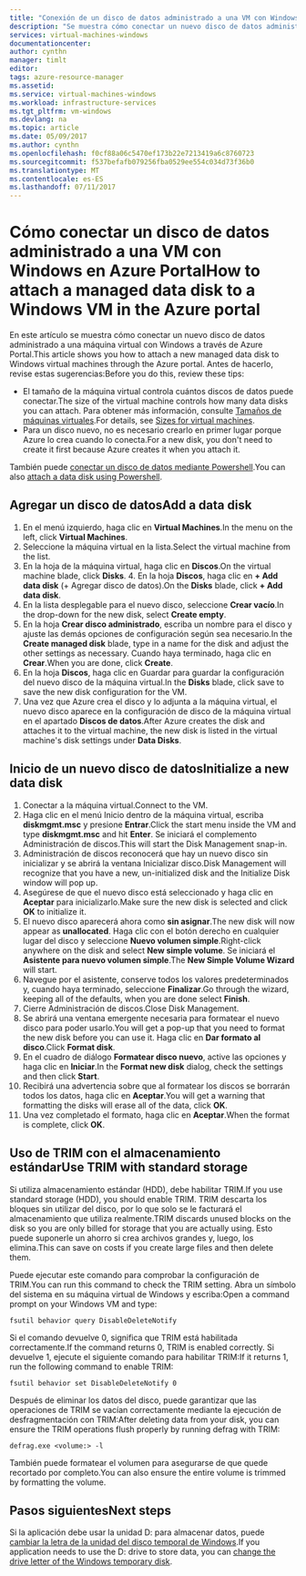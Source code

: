 ```yaml
---
title: "Conexión de un disco de datos administrado a una VM con Windows: Azure | Microsoft Docs"
description: "Se muestra cómo conectar un nuevo disco de datos administrado a una máquina virtual con Windows en Azure Portal con el modelo de implementación de Resource Manager."
services: virtual-machines-windows
documentationcenter: 
author: cynthn
manager: timlt
editor: 
tags: azure-resource-manager
ms.assetid: 
ms.service: virtual-machines-windows
ms.workload: infrastructure-services
ms.tgt_pltfrm: vm-windows
ms.devlang: na
ms.topic: article
ms.date: 05/09/2017
ms.author: cynthn
ms.openlocfilehash: f0cf88a06c5470ef173b22e7213419a6c8760723
ms.sourcegitcommit: f537befafb079256fba0529ee554c034d73f36b0
ms.translationtype: MT
ms.contentlocale: es-ES
ms.lasthandoff: 07/11/2017
---
```

# <a name="how-to-attach-a-managed-data-disk-to-a-windows-vm-in-the-azure-portal"></a><span data-ttu-id="eb914-103">Cómo conectar un disco de datos administrado a una VM con Windows en Azure Portal</span><span class="sxs-lookup"><span data-stu-id="eb914-103">How to attach a managed data disk to a Windows VM in the Azure portal</span></span>

<span data-ttu-id="eb914-104">En este artículo se muestra cómo conectar un nuevo disco de datos administrado a una máquina virtual con Windows a través de Azure Portal.</span><span class="sxs-lookup"><span data-stu-id="eb914-104">This article shows you how to attach a new managed data disk to Windows virtual machines through the Azure portal.</span></span> <span data-ttu-id="eb914-105">Antes de hacerlo, revise estas sugerencias:</span><span class="sxs-lookup"><span data-stu-id="eb914-105">Before you do this, review these tips:</span></span>

* <span data-ttu-id="eb914-106">El tamaño de la máquina virtual controla cuántos discos de datos puede conectar.</span><span class="sxs-lookup"><span data-stu-id="eb914-106">The size of the virtual machine controls how many data disks you can attach.</span></span> <span data-ttu-id="eb914-107">Para obtener más información, consulte [Tamaños de máquinas virtuales](sizes.md).</span><span class="sxs-lookup"><span data-stu-id="eb914-107">For details, see [Sizes for virtual machines](sizes.md).</span></span>
* <span data-ttu-id="eb914-108">Para un disco nuevo, no es necesario crearlo en primer lugar porque Azure lo crea cuando lo conecta.</span><span class="sxs-lookup"><span data-stu-id="eb914-108">For a new disk, you don't need to create it first because Azure creates it when you attach it.</span></span>

<span data-ttu-id="eb914-109">También puede [conectar un disco de datos mediante Powershell](attach-disk-ps.md).</span><span class="sxs-lookup"><span data-stu-id="eb914-109">You can also [attach a data disk using Powershell](attach-disk-ps.md).</span></span>



## <a name="add-a-data-disk"></a><span data-ttu-id="eb914-110">Agregar un disco de datos</span><span class="sxs-lookup"><span data-stu-id="eb914-110">Add a data disk</span></span>
1. <span data-ttu-id="eb914-111">En el menú izquierdo, haga clic en **Virtual Machines**.</span><span class="sxs-lookup"><span data-stu-id="eb914-111">In the menu on the left, click **Virtual Machines**.</span></span>
2. <span data-ttu-id="eb914-112">Seleccione la máquina virtual en la lista.</span><span class="sxs-lookup"><span data-stu-id="eb914-112">Select the virtual machine from the list.</span></span>
3. <span data-ttu-id="eb914-113">En la hoja de la máquina virtual, haga clic en **Discos**.</span><span class="sxs-lookup"><span data-stu-id="eb914-113">On the virtual machine blade, click **Disks**.</span></span>
   4. <span data-ttu-id="eb914-114">En la hoja **Discos**, haga clic en **+ Add data disk** (+ Agregar disco de datos).</span><span class="sxs-lookup"><span data-stu-id="eb914-114">On the **Disks** blade, click **+ Add data disk**.</span></span>
5. <span data-ttu-id="eb914-115">En la lista desplegable para el nuevo disco, seleccione **Crear vacío**.</span><span class="sxs-lookup"><span data-stu-id="eb914-115">In the drop-down for the new disk, select **Create empty**.</span></span>
6. <span data-ttu-id="eb914-116">En la hoja **Crear disco administrado**, escriba un nombre para el disco y ajuste las demás opciones de configuración según sea necesario.</span><span class="sxs-lookup"><span data-stu-id="eb914-116">In the **Create managed disk** blade, type in a name for the disk and adjust the other settings as necessary.</span></span> <span data-ttu-id="eb914-117">Cuando haya terminado, haga clic en **Crear**.</span><span class="sxs-lookup"><span data-stu-id="eb914-117">When you are done, click **Create**.</span></span>
7. <span data-ttu-id="eb914-118">En la hoja **Discos**, haga clic en Guardar para guardar la configuración del nuevo disco de la máquina virtual.</span><span class="sxs-lookup"><span data-stu-id="eb914-118">In the **Disks** blade, click save to save the new disk configuration for the VM.</span></span>
6. <span data-ttu-id="eb914-119">Una vez que Azure crea el disco y lo adjunta a la máquina virtual, el nuevo disco aparece en la configuración de disco de la máquina virtual en el apartado **Discos de datos**.</span><span class="sxs-lookup"><span data-stu-id="eb914-119">After Azure creates the disk and attaches it to the virtual machine, the new disk is listed in the virtual machine's disk settings under **Data Disks**.</span></span>


## <a name="initialize-a-new-data-disk"></a><span data-ttu-id="eb914-120">Inicio de un nuevo disco de datos</span><span class="sxs-lookup"><span data-stu-id="eb914-120">Initialize a new data disk</span></span>

1. <span data-ttu-id="eb914-121">Conectar a la máquina virtual.</span><span class="sxs-lookup"><span data-stu-id="eb914-121">Connect to the VM.</span></span>
1. <span data-ttu-id="eb914-122">Haga clic en el menú Inicio dentro de la máquina virtual, escriba **diskmgmt.msc** y presione **Entrar**.</span><span class="sxs-lookup"><span data-stu-id="eb914-122">Click the start menu inside the VM and type **diskmgmt.msc** and hit **Enter**.</span></span> <span data-ttu-id="eb914-123">Se iniciará el complemento Administración de discos.</span><span class="sxs-lookup"><span data-stu-id="eb914-123">This will start the Disk Management snap-in.</span></span>
2. <span data-ttu-id="eb914-124">Administración de discos reconocerá que hay un nuevo disco sin inicializar y se abrirá la ventana Inicializar disco.</span><span class="sxs-lookup"><span data-stu-id="eb914-124">Disk Management will recognize that you have a new, un-initialized disk and the Initialize Disk window will pop up.</span></span>
3. <span data-ttu-id="eb914-125">Asegúrese de que el nuevo disco está seleccionado y haga clic en **Aceptar** para inicializarlo.</span><span class="sxs-lookup"><span data-stu-id="eb914-125">Make sure the new disk is selected and click **OK** to initialize it.</span></span>
4. <span data-ttu-id="eb914-126">El nuevo disco aparecerá ahora como **sin asignar**.</span><span class="sxs-lookup"><span data-stu-id="eb914-126">The new disk will now appear as **unallocated**.</span></span> <span data-ttu-id="eb914-127">Haga clic con el botón derecho en cualquier lugar del disco y seleccione **Nuevo volumen simple**.</span><span class="sxs-lookup"><span data-stu-id="eb914-127">Right-click anywhere on the disk and select **New simple volume**.</span></span> <span data-ttu-id="eb914-128">Se iniciará el **Asistente para nuevo volumen simple**.</span><span class="sxs-lookup"><span data-stu-id="eb914-128">The **New Simple Volume Wizard** will start.</span></span>
5. <span data-ttu-id="eb914-129">Navegue por el asistente, conserve todos los valores predeterminados y, cuando haya terminado, seleccione **Finalizar**.</span><span class="sxs-lookup"><span data-stu-id="eb914-129">Go through the wizard, keeping all of the defaults, when you are done select **Finish**.</span></span>
6. <span data-ttu-id="eb914-130">Cierre Administración de discos.</span><span class="sxs-lookup"><span data-stu-id="eb914-130">Close Disk Management.</span></span>
7. <span data-ttu-id="eb914-131">Se abrirá una ventana emergente necesaria para formatear el nuevo disco para poder usarlo.</span><span class="sxs-lookup"><span data-stu-id="eb914-131">You will get a pop-up that you need to format the new disk before you can use it.</span></span> <span data-ttu-id="eb914-132">Haga clic en **Dar formato al disco**.</span><span class="sxs-lookup"><span data-stu-id="eb914-132">Click **Format disk**.</span></span>
8. <span data-ttu-id="eb914-133">En el cuadro de diálogo **Formatear disco nuevo**, active las opciones y haga clic en **Iniciar**.</span><span class="sxs-lookup"><span data-stu-id="eb914-133">In the **Format new disk** dialog, check the settings and then click **Start**.</span></span>
9. <span data-ttu-id="eb914-134">Recibirá una advertencia sobre que al formatear los discos se borrarán todos los datos, haga clic en **Aceptar**.</span><span class="sxs-lookup"><span data-stu-id="eb914-134">You will get a warning that formatting the disks will erase all of the data, click **OK**.</span></span>
10. <span data-ttu-id="eb914-135">Una vez completado el formato, haga clic en **Aceptar**.</span><span class="sxs-lookup"><span data-stu-id="eb914-135">When the format is complete, click **OK**.</span></span>

## <a name="use-trim-with-standard-storage"></a><span data-ttu-id="eb914-136">Uso de TRIM con el almacenamiento estándar</span><span class="sxs-lookup"><span data-stu-id="eb914-136">Use TRIM with standard storage</span></span>

<span data-ttu-id="eb914-137">Si utiliza almacenamiento estándar (HDD), debe habilitar TRIM.</span><span class="sxs-lookup"><span data-stu-id="eb914-137">If you use standard storage (HDD), you should enable TRIM.</span></span> <span data-ttu-id="eb914-138">TRIM descarta los bloques sin utilizar del disco, por lo que solo se le facturará el almacenamiento que utiliza realmente.</span><span class="sxs-lookup"><span data-stu-id="eb914-138">TRIM discards unused blocks on the disk so you are only billed for storage that you are actually using.</span></span> <span data-ttu-id="eb914-139">Esto puede suponerle un ahorro si crea archivos grandes y, luego, los elimina.</span><span class="sxs-lookup"><span data-stu-id="eb914-139">This can save on costs if you create large files and then delete them.</span></span> 

<span data-ttu-id="eb914-140">Puede ejecutar este comando para comprobar la configuración de TRIM.</span><span class="sxs-lookup"><span data-stu-id="eb914-140">You can run this command to check the TRIM setting.</span></span> <span data-ttu-id="eb914-141">Abra un símbolo del sistema en su máquina virtual de Windows y escriba:</span><span class="sxs-lookup"><span data-stu-id="eb914-141">Open a command prompt on your Windows VM and type:</span></span>

```
fsutil behavior query DisableDeleteNotify
```

<span data-ttu-id="eb914-142">Si el comando devuelve 0, significa que TRIM está habilitada correctamente.</span><span class="sxs-lookup"><span data-stu-id="eb914-142">If the command returns 0, TRIM is enabled correctly.</span></span> <span data-ttu-id="eb914-143">Si devuelve 1, ejecute el siguiente comando para habilitar TRIM:</span><span class="sxs-lookup"><span data-stu-id="eb914-143">If it returns 1, run the following command to enable TRIM:</span></span>
```
fsutil behavior set DisableDeleteNotify 0
```

<span data-ttu-id="eb914-144">Después de eliminar los datos del disco, puede garantizar que las operaciones de TRIM se vacían correctamente mediante la ejecución de desfragmentación con TRIM:</span><span class="sxs-lookup"><span data-stu-id="eb914-144">After deleting data from your disk, you can ensure the TRIM operations flush properly by running defrag with TRIM:</span></span>

```
defrag.exe <volume:> -l
```

<span data-ttu-id="eb914-145">También puede formatear el volumen para asegurarse de que quede recortado por completo.</span><span class="sxs-lookup"><span data-stu-id="eb914-145">You can also ensure the entire volume is trimmed by formatting the volume.</span></span>

## <a name="next-steps"></a><span data-ttu-id="eb914-146">Pasos siguientes</span><span class="sxs-lookup"><span data-stu-id="eb914-146">Next steps</span></span>
<span data-ttu-id="eb914-147">Si la aplicación debe usar la unidad D: para almacenar datos, puede [cambiar la letra de la unidad del disco temporal de Windows](change-drive-letter.md?toc=%2fazure%2fvirtual-machines%2fwindows%2fclassic%2ftoc.json).</span><span class="sxs-lookup"><span data-stu-id="eb914-147">If you application needs to use the D: drive to store data, you can [change the drive letter of the Windows temporary disk](change-drive-letter.md?toc=%2fazure%2fvirtual-machines%2fwindows%2fclassic%2ftoc.json).</span></span>

